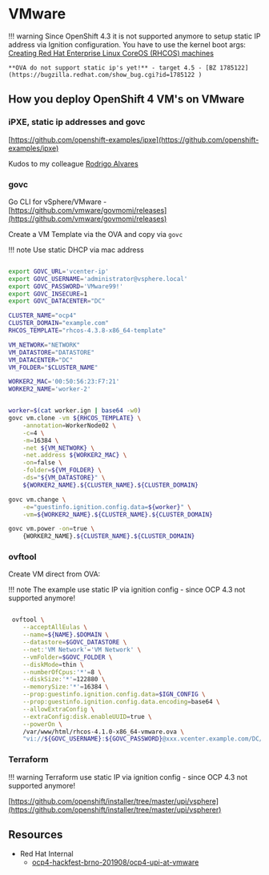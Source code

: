 # VMware


!!! warning
    Since OpenShift 4.3 it is not supported anymore to setup static IP address via Ignition configuration. You have to use the kernel boot args: [Creating Red Hat Enterprise Linux CoreOS \(RHCOS\) machines](https://docs.openshift.com/container-platform/4.3/installing/installing_bare_metal/installing-bare-metal.html#creating-machines-bare-metal)

    **OVA do not support static ip's yet!** - target 4.5 - [BZ 1785122](https://bugzilla.redhat.com/show_bug.cgi?id=1785122 )



## How you deploy OpenShift 4 VM's on VMware

### iPXE, static ip addresses and govc

[https://github.com/openshift-examples/ipxe](https://github.com/openshift-examples/ipxe)

Kudos to my colleague [Rodrigo Alvares](https://github.com/ralvares/ipxe)

### govc

Go CLI for vSphere/VMware - [https://github.com/vmware/govmomi/releases](https://github.com/vmware/govmomi/releases)

Create a VM Template via the OVA and copy via `govc`

!!! note
    Use static DHCP via mac address 

```bash

export GOVC_URL='vcenter-ip'
export GOVC_USERNAME='administrator@vsphere.local'
export GOVC_PASSWORD='VMware99!'
export GOVC_INSECURE=1
export GOVC_DATACENTER="DC"

CLUSTER_NAME="ocp4"
CLUSTER_DOMAIN="example.com"
RHCOS_TEMPLATE="rhcos-4.3.8-x86_64-template"

VM_NETWORK="NETWORK"
VM_DATASTORE="DATASTORE"
VM_DATACENTER="DC"
VM_FOLDER="$CLUSTER_NAME"

WORKER2_MAC='00:50:56:23:F7:21'
WORKER2_NAME='worker-2'


worker=$(cat worker.ign | base64 -w0)
govc vm.clone -vm ${RHCOS_TEMPLATE} \
    -annotation=WorkerNode02 \
    -c=4 \
    -m=16384 \
    -net ${VM_NETWORK} \
    -net.address ${WORKER2_MAC} \
    -on=false \
    -folder=${VM_FOLDER} \
    -ds="${VM_DATASTORE}" \
    ${WORKER2_NAME}.${CLUSTER_NAME}.${CLUSTER_DOMAIN}

govc vm.change \
    -e="guestinfo.ignition.config.data=${worker}" \
    -vm=${WORKER2_NAME}.${CLUSTER_NAME}.${CLUSTER_DOMAIN}

govc vm.power -on=true \
    {WORKER2_NAME}.${CLUSTER_NAME}.${CLUSTER_DOMAIN}


```

### ovftool

Create VM direct from OVA:

!!! note 
    The example use static IP via ignition config - since OCP 4.3 not supported anymore!

```bash

 ovftool \
    --acceptAllEulas \
    --name=${NAME}.$DOMAIN \
    --datastore=$GOVC_DATASTORE \
    --net:'VM Network'='VM Network' \
    --vmFolder=$GOVC_FOLDER \
    --diskMode=thin \
    --numberOfCpus:'*'=8 \
    --diskSize:'*'=122880 \
    --memorySize:'*'=16384 \
    --prop:guestinfo.ignition.config.data=$IGN_CONFIG \
    --prop:guestinfo.ignition.config.data.encoding=base64 \
    --allowExtraConfig \
    --extraConfig:disk.enableUUID=true \
    --powerOn \
    /var/www/html/rhcos-4.1.0-x86_64-vmware.ova \
    "vi://${GOVC_USERNAME}:${GOVC_PASSWORD}@xxx.vcenter.example.com/DC/host/foo/Resources"
```

### Terraform

!!! warning
    Terraform use static IP via ignition config - since OCP 4.3 not supported anymore!

[https://github.com/openshift/installer/tree/master/upi/vsphere](https://github.com/openshift/installer/tree/master/upi/vspherer)


## Resources

* Red Hat Internal
    * [ocp4-hackfest-brno-201908/ocp4-upi-at-vmware](https://gitlab.consulting.redhat.com/ocp4-hackfest-brno-201908/ocp4-upi-at-vmware)